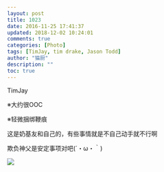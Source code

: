 ```yaml
---
layout: post
title: 1023
date: 2016-11-25 17:41:37
updated: 2018-12-02 10:24:01
comments: true
categories: [Photo]
tags: [TimJay, tim drake, Jason Todd]
author: "猫厨"
description: ""
toc: true
---
```


<p>TimJay</p> 
<p>※大约很OOC</p> 
<p>※轻微捆绑鞭痕</p> 
<p>这是奶基友和自己的，有些事情就是不自己动手就不行啊</p> 
<p>欺负神父是安定事项对吧(&acute;・ω・｀)</p>

![](https://nos.netease.com/imglf0/img/cVZNdzJtQk9JV2VMMTdKcVMzM3k0QjQxTGdJNUFPcFNSbzVybi9obXo5b1ZRSDJqZmdQMG5RPT0.jpg)